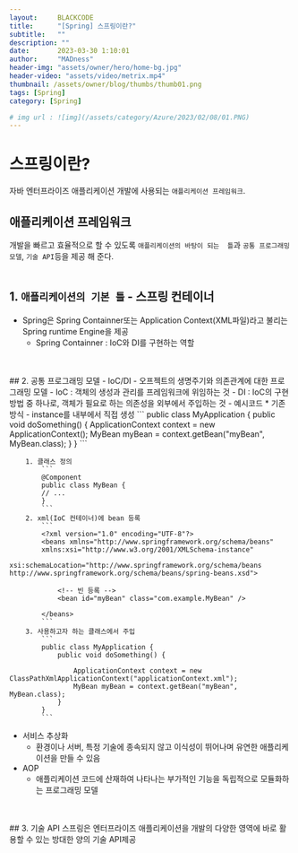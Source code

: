 ```yaml
---
layout:     BLACKCODE
title:      "[Spring] 스프링이란?"
subtitle:   ""
description: ""
date:       2023-03-30 1:10:01
author:     "MADness"
header-img: "assets/owner/hero/home-bg.jpg"
header-video: "assets/video/metrix.mp4"
thumbnail: /assets/owner/blog/thumbs/thumb01.png
tags: [Spring]
category: [Spring]

# img url : ![img](/assets/category/Azure/2023/02/08/01.PNG)
---
```

# 스프링이란?
자바 엔터프라이즈 애플리케이션 개발에 사용되는 `애플리케이션 프레임워크`.

## 애플리케이션 프레임워크
개발을 빠르고 효율적으로 할 수 있도록 `애플리케이션의 바탕이 되는 
틀`과 `공통 프로그래밍 모델`, `기술 API`등을 제공 해 준다.
<br>
<br>
## 1. `애플리케이션의 기본 틀` - 스프링 컨테이너
    
- Spring은 Spring Containner또는 Application Context(XML파일)라고 불리는 Spring runtime Engine을 제공
    - Spring Containner :  IoC와 DI를 구현하는 역할

<br>
<br>
## 2. 공통 프로그래밍 모델 
- IoC/DI
    - 오프젝트의 생명주기와 의존관계에 대한 프로그래밍 모델
    - IoC : 객체의 생성과 관리를 프레임워크에 위임하는 것
    - DI : IoC의 구현 방법 중 하나로, 객체가 필요로 하는 의존성을 외부에서 주입하는 것
    - 예시코드
        * 기존방식 - instance를 내부에서 직접 생성
            ```
            public class MyApplication {
                public void doSomething() {
                    ApplicationContext context = new ApplicationContext();
                    MyBean myBean = context.getBean("myBean", MyBean.class);
                }
            }
            ```

        1. 클래스 정의
            ```
            @Component
            public class MyBean {
            // ...
            }
            ```
        2. xml(IoC 컨테이너)에 bean 등록 
            ```
            <?xml version="1.0" encoding="UTF-8"?>
            <beans xmlns="http://www.springframework.org/schema/beans"
            xmlns:xsi="http://www.w3.org/2001/XMLSchema-instance"
            xsi:schemaLocation="http://www.springframework.org/schema/beans http://www.springframework.org/schema/beans/spring-beans.xsd">

                <!-- 빈 등록 -->
                <bean id="myBean" class="com.example.MyBean" />

            </beans>
            ```
        3. 사용하고자 하는 클래스에서 주입
            ```
            public class MyApplication {
                public void doSomething() {

                    ApplicationContext context = new ClassPathXmlApplicationContext("applicationContext.xml");
                    MyBean myBean = context.getBean("myBean", MyBean.class);
                }
            }
            ```
- 서비스 추상화
    - 환경이나 서버, 특정 기술에 종속되지 않고 이식성이 뛰어나며 유연한 애플리케이션을 만들 수 있음
- AOP
    - 애플리케이션 코드에 산재하여 나타나는 부가적인 기능을 독립적으로 모듈화하는 프로그래밍 모델

<br>
<br>
## 3. 기술 API
스프링은 엔터프라이즈 애플리케이션을 개발의 다양한 영역에 바로 활용할 수 있는 방대한 양의 기술 API제공